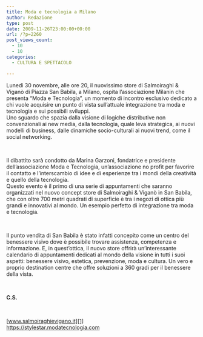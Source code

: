 ```yaml
---
title: Moda e tecnologia a Milano
author: Redazione
type: post
date: 2009-11-26T23:00:00+00:00
url: /?p=2260
post_views_count:
  - 10
  - 10
categories:
  - CULTURA E SPETTACOLO

---
```

Luned&igrave; 30 novembre, alle ore 20, il nuovissimo store di Salmoiraghi & Vigan&ograve; di Piazza San Babila, a Milano, ospita l&rsquo;associazione Milanin che presenta &ldquo;Moda e Tecnologia&rdquo;, un momento di incontro esclusivo dedicato a chi vuole acquisire un punto di vista sull&rsquo;attuale integrazione tra moda e tecnologia e sui possibili sviluppi.  
Uno sguardo che spazia dalla visione di logiche distributive non convenzionali ai new media, dalla tecnologia, quale leva strategica, ai nuovi modelli di business, dalle dinamiche socio-culturali ai nuovi trend, come il social networking.

&nbsp;

Il dibattito sar&agrave; condotto da Marina Garzoni, fondatrice e presidente dell&#8217;associazione Moda e Tecnologia, un&#8217;associazione no profit per favorire il contatto e l&#8217;interscambio di idee e di esperienze tra i mondi della creativit&agrave; e quello della tecnologia.  
Questo evento &egrave; il primo di una serie di appuntamenti che saranno organizzati nel nuovo concept store di Salmoiraghi & Vigan&ograve; in San Babila, che con oltre 700 metri quadrati di superficie &egrave; tra i negozi di ottica pi&ugrave; grandi e innovativi al mondo. Un esempio perfetto di integrazione tra moda e tecnologia.

&nbsp;

Il punto vendita di San Babila &egrave; stato infatti concepito come un centro del benessere visivo dove &egrave; possibile trovare assistenza, competenza e informazione. E, in quest&rsquo;ottica, il nuovo store offrir&agrave; un&rsquo;interessante calendario di appuntamenti dedicati al mondo della visione in tutti i suoi aspetti: benessere visivo, estetica, prevenzione, moda e cultura. Un vero e proprio destination centre che offre soluzioni a 360 gradi per il benessere della vista.

&nbsp;

**C.S.**

&nbsp;

[www.salmoiraghievigano.it][1]  
<https://stylestar.modatecnologia.com>

 [1]: https://www.salmoiraghievigano.it